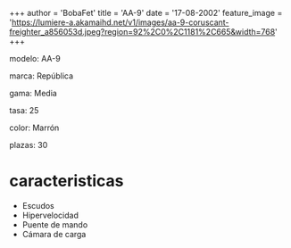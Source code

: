 +++author = 'BobaFet'title = 'AA-9'date = '17-08-2002'feature_image = 'https://lumiere-a.akamaihd.net/v1/images/aa-9-coruscant-freighter_a856053d.jpeg?region=92%2C0%2C1181%2C665&width=768'+++<!--more--> modelo: AA-9marca: Repúblicagama: Mediatasa: 25color: Marrónplazas: 30# caracteristicas* Escudos* Hipervelocidad* Puente de mando* Cámara de carga